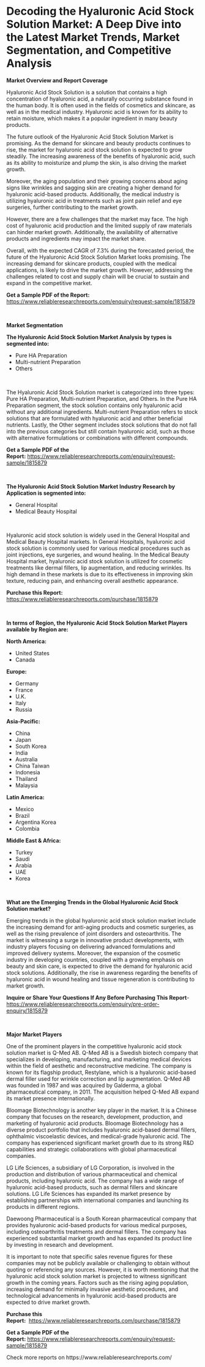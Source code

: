 <p><h1>Decoding the Hyaluronic Acid Stock Solution Market: A Deep Dive into the Latest Market Trends, Market Segmentation, and Competitive Analysis</h1></p><p><strong>Market Overview and Report Coverage</strong></p>
<p><p>Hyaluronic Acid Stock Solution is a solution that contains a high concentration of hyaluronic acid, a naturally occurring substance found in the human body. It is often used in the fields of cosmetics and skincare, as well as in the medical industry. Hyaluronic acid is known for its ability to retain moisture, which makes it a popular ingredient in many beauty products.</p><p>The future outlook of the Hyaluronic Acid Stock Solution Market is promising. As the demand for skincare and beauty products continues to rise, the market for hyaluronic acid stock solution is expected to grow steadily. The increasing awareness of the benefits of hyaluronic acid, such as its ability to moisturize and plump the skin, is also driving the market growth.</p><p>Moreover, the aging population and their growing concerns about aging signs like wrinkles and sagging skin are creating a higher demand for hyaluronic acid-based products. Additionally, the medical industry is utilizing hyaluronic acid in treatments such as joint pain relief and eye surgeries, further contributing to the market growth.</p><p>However, there are a few challenges that the market may face. The high cost of hyaluronic acid production and the limited supply of raw materials can hinder market growth. Additionally, the availability of alternative products and ingredients may impact the market share.</p><p>Overall, with the expected CAGR of 7.3% during the forecasted period, the future of the Hyaluronic Acid Stock Solution Market looks promising. The increasing demand for skincare products, coupled with the medical applications, is likely to drive the market growth. However, addressing the challenges related to cost and supply chain will be crucial to sustain and expand in the competitive market.</p></p>
<p><strong>Get a Sample PDF of the Report:</strong> <a href="https://www.reliableresearchreports.com/enquiry/request-sample/1815879">https://www.reliableresearchreports.com/enquiry/request-sample/1815879</a></p>
<p>&nbsp;</p>
<p><strong>Market Segmentation</strong></p>
<p><strong>The Hyaluronic Acid Stock Solution Market Analysis by types is segmented into:</strong></p>
<p><ul><li>Pure HA Preparation</li><li>Multi-nutrient Preparation</li><li>Others</li></ul></p>
<p>&nbsp;</p>
<p><p>The Hyaluronic Acid Stock Solution market is categorized into three types: Pure HA Preparation, Multi-nutrient Preparation, and Others. In the Pure HA Preparation segment, the stock solution contains only hyaluronic acid without any additional ingredients. Multi-nutrient Preparation refers to stock solutions that are formulated with hyaluronic acid and other beneficial nutrients. Lastly, the Other segment includes stock solutions that do not fall into the previous categories but still contain hyaluronic acid, such as those with alternative formulations or combinations with different compounds.</p></p>
<p><strong>Get a Sample PDF of the Report:</strong>&nbsp;<a href="https://www.reliableresearchreports.com/enquiry/request-sample/1815879">https://www.reliableresearchreports.com/enquiry/request-sample/1815879</a></p>
<p>&nbsp;</p>
<p><strong>The Hyaluronic Acid Stock Solution Market Industry Research by Application is segmented into:</strong></p>
<p><ul><li>General Hospital</li><li>Medical Beauty Hospital</li></ul></p>
<p>&nbsp;</p>
<p><p>Hyaluronic acid stock solution is widely used in the General Hospital and Medical Beauty Hospital markets. In General Hospitals, hyaluronic acid stock solution is commonly used for various medical procedures such as joint injections, eye surgeries, and wound healing. In the Medical Beauty Hospital market, hyaluronic acid stock solution is utilized for cosmetic treatments like dermal fillers, lip augmentation, and reducing wrinkles. Its high demand in these markets is due to its effectiveness in improving skin texture, reducing pain, and enhancing overall aesthetic appearance.</p></p>
<p><strong>Purchase this Report:</strong>&nbsp; <a href="https://www.reliableresearchreports.com/purchase/1815879">https://www.reliableresearchreports.com/purchase/1815879</a></p>
<p>&nbsp;</p>
<p><strong>In terms of Region, the Hyaluronic Acid Stock Solution Market Players available by Region are:</strong></p>
<p>
    <p> <strong> North America: </strong>
        <ul>
            <li>United States</li>
            <li>Canada</li>
        </ul>
        </p> 
    <p> <strong> Europe: </strong>
        <ul>
            <li>Germany</li>
            <li>France</li>
            <li>U.K.</li>
            <li>Italy</li>
            <li>Russia</li>
        </ul>
        </p> 
    <p> <strong> Asia-Pacific: </strong>
        <ul>
            <li>China</li>
            <li>Japan</li>
            <li>South Korea</li>
            <li>India</li>
            <li>Australia</li>
            <li>China Taiwan</li>
            <li>Indonesia</li>
            <li>Thailand</li>
            <li>Malaysia</li>
        </ul>
        </p> 
    <p> <strong> Latin America: </strong>
        <ul>
            <li>Mexico</li>
            <li>Brazil</li>
            <li>Argentina Korea</li>
            <li>Colombia</li>
        </ul>
        </p> 
    <p> <strong> Middle East & Africa: </strong>
        <ul>
            <li>Turkey</li>
            <li>Saudi</li>
            <li>Arabia</li>
            <li>UAE</li>
            <li>Korea</li>
        </ul>
    </p>
    </p>
<p>&nbsp;</p>
<p><strong>What are the Emerging Trends in the Global Hyaluronic Acid Stock Solution market?</strong></p>
<p><p>Emerging trends in the global hyaluronic acid stock solution market include the increasing demand for anti-aging products and cosmetic surgeries, as well as the rising prevalence of joint disorders and osteoarthritis. The market is witnessing a surge in innovative product developments, with industry players focusing on delivering advanced formulations and improved delivery systems. Moreover, the expansion of the cosmetic industry in developing countries, coupled with a growing emphasis on beauty and skin care, is expected to drive the demand for hyaluronic acid stock solutions. Additionally, the rise in awareness regarding the benefits of hyaluronic acid in wound healing and tissue regeneration is contributing to market growth.</p></p>
<p><strong>Inquire or Share Your Questions If Any Before Purchasing This Report</strong>- <a href="https://www.reliableresearchreports.com/enquiry/pre-order-enquiry/1815879">https://www.reliableresearchreports.com/enquiry/pre-order-enquiry/1815879</a></p>
<p>&nbsp;</p>
<p><strong>Major Market Players</strong></p>
<p><p>One of the prominent players in the competitive hyaluronic acid stock solution market is Q-Med AB. Q-Med AB is a Swedish biotech company that specializes in developing, manufacturing, and marketing medical devices within the field of aesthetic and reconstructive medicine. The company is known for its flagship product, Restylane, which is a hyaluronic acid-based dermal filler used for wrinkle correction and lip augmentation. Q-Med AB was founded in 1987 and was acquired by Galderma, a global pharmaceutical company, in 2011. The acquisition helped Q-Med AB expand its market presence internationally.</p><p>Bloomage Biotechnology is another key player in the market. It is a Chinese company that focuses on the research, development, production, and marketing of hyaluronic acid products. Bloomage Biotechnology has a diverse product portfolio that includes hyaluronic acid-based dermal fillers, ophthalmic viscoelastic devices, and medical-grade hyaluronic acid. The company has experienced significant market growth due to its strong R&D capabilities and strategic collaborations with global pharmaceutical companies.</p><p>LG Life Sciences, a subsidiary of LG Corporation, is involved in the production and distribution of various pharmaceutical and chemical products, including hyaluronic acid. The company has a wide range of hyaluronic acid-based products, such as dermal fillers and skincare solutions. LG Life Sciences has expanded its market presence by establishing partnerships with international companies and launching its products in different regions.</p><p>Daewoong Pharmaceutical is a South Korean pharmaceutical company that provides hyaluronic acid-based products for various medical purposes, including osteoarthritis treatments and dermal fillers. The company has experienced substantial market growth and has expanded its product line by investing in research and development.</p><p>It is important to note that specific sales revenue figures for these companies may not be publicly available or challenging to obtain without quoting or referencing any sources. However, it is worth mentioning that the hyaluronic acid stock solution market is projected to witness significant growth in the coming years. Factors such as the rising aging population, increasing demand for minimally invasive aesthetic procedures, and technological advancements in hyaluronic acid-based products are expected to drive market growth.</p></p>
<p><strong>Purchase this Report:</strong>&nbsp;&nbsp;<a href="https://www.reliableresearchreports.com/purchase/1815879">https://www.reliableresearchreports.com/purchase/1815879</a></p>
<p></p>
<p><strong>Get a Sample PDF of the Report:</strong>&nbsp;<a href="https://www.reliableresearchreports.com/enquiry/request-sample/1815879">https://www.reliableresearchreports.com/enquiry/request-sample/1815879</a></p>
<p>Check more reports on https://www.reliableresearchreports.com/</p>